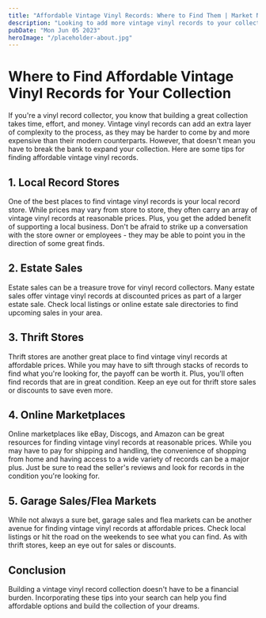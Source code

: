 ```yaml
---
title: "Affordable Vintage Vinyl Records: Where to Find Them | Market Name"
description: "Looking to add more vintage vinyl records to your collection without breaking the bank? Check out our guide to finding affordable options."
pubDate: "Mon Jun 05 2023"
heroImage: "/placeholder-about.jpg"
---
```


# Where to Find Affordable Vintage Vinyl Records for Your Collection

If you&#39;re a vinyl record collector, you know that building a great collection takes time, effort, and money. Vintage vinyl records can add an extra layer of complexity to the process, as they may be harder to come by and more expensive than their modern counterparts. However, that doesn&#39;t mean you have to break the bank to expand your collection. Here are some tips for finding affordable vintage vinyl records.

## 1. Local Record Stores

One of the best places to find vintage vinyl records is your local record store. While prices may vary from store to store, they often carry an array of vintage vinyl records at reasonable prices. Plus, you get the added benefit of supporting a local business. Don&#39;t be afraid to strike up a conversation with the store owner or employees - they may be able to point you in the direction of some great finds.

## 2. Estate Sales

Estate sales can be a treasure trove for vinyl record collectors. Many estate sales offer vintage vinyl records at discounted prices as part of a larger estate sale. Check local listings or online estate sale directories to find upcoming sales in your area.

## 3. Thrift Stores

Thrift stores are another great place to find vintage vinyl records at affordable prices. While you may have to sift through stacks of records to find what you&#39;re looking for, the payoff can be worth it. Plus, you&#39;ll often find records that are in great condition. Keep an eye out for thrift store sales or discounts to save even more.

## 4. Online Marketplaces

Online marketplaces like eBay, Discogs, and Amazon can be great resources for finding vintage vinyl records at reasonable prices. While you may have to pay for shipping and handling, the convenience of shopping from home and having access to a wide variety of records can be a major plus. Just be sure to read the seller&#39;s reviews and look for records in the condition you&#39;re looking for.

## 5. Garage Sales/Flea Markets

While not always a sure bet, garage sales and flea markets can be another avenue for finding vintage vinyl records at affordable prices. Check local listings or hit the road on the weekends to see what you can find. As with thrift stores, keep an eye out for sales or discounts.

## Conclusion

Building a vintage vinyl record collection doesn&#39;t have to be a financial burden. Incorporating these tips into your search can help you find affordable options and build the collection of your dreams.